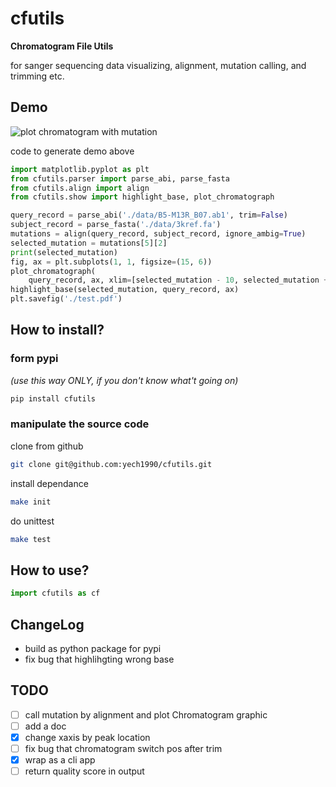 # cfutils

**Chromatogram File Utils**

for sanger sequencing data visualizing, alignment, mutation calling, and trimming etc.

## Demo

![plot chromatogram with mutation](https://raw.githubusercontent.com/yech1990/cfutils/master/data/plot.png)

code to generate demo above

```python
import matplotlib.pyplot as plt
from cfutils.parser import parse_abi, parse_fasta
from cfutils.align import align
from cfutils.show import highlight_base, plot_chromatograph

query_record = parse_abi('./data/B5-M13R_B07.ab1', trim=False)
subject_record = parse_fasta('./data/3kref.fa')
mutations = align(query_record, subject_record, ignore_ambig=True)
selected_mutation = mutations[5][2]
print(selected_mutation)
fig, ax = plt.subplots(1, 1, figsize=(15, 6))
plot_chromatograph(
    query_record, ax, xlim=[selected_mutation - 10, selected_mutation + 10])
highlight_base(selected_mutation, query_record, ax)
plt.savefig('./test.pdf')
```

## How to install?

### form pypi

*(use this way ONLY, if you don't know what't going on)*

```bash
pip install cfutils
```

### manipulate the source code

clone from github

```bash
git clone git@github.com:yech1990/cfutils.git 
```

install dependance

```bash
make init
```

do unittest

```bash
make test
```

## How to use?
 
```python
import cfutils as cf

```

## ChangeLog

- build as python package for pypi
- fix bug that highlihgting wrong base

## TODO

- [ ] call mutation by alignment and plot Chromatogram graphic
- [ ] add a doc
- [x] change xaxis by peak location
- [ ] fix bug that chromatogram switch pos after trim
- [x] wrap as a cli app
- [ ] return quality score in output
